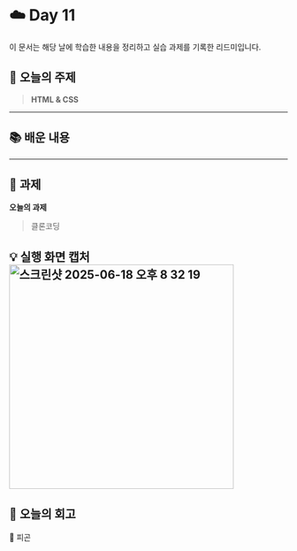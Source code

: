 # ☁️ Day 11
이 문서는 해당 날에 학습한 내용을 정리하고 실습 과제를 기록한 리드미입니다.

## 🔖 오늘의 주제
> **HTML & CSS**

---

## 📚 배운 내용


---

## 📝 과제

**오늘의 과제**
> 클론코딩

💡 **실행 화면 캡처**
<img width="406" alt="스크린샷 2025-06-18 오후 8 32 19" src="https://github.com/user-attachments/assets/ca876694-31da-4dc4-a42d-4ed335ecad1e" />
---

## 💭 오늘의 회고
🥲 피곤

